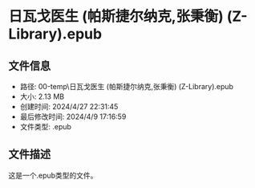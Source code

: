 ﻿# 日瓦戈医生 (帕斯捷尔纳克,张秉衡) (Z-Library).epub

## 文件信息
- 路径: 00-temp\日瓦戈医生 (帕斯捷尔纳克,张秉衡) (Z-Library).epub
- 大小: 2.13 MB
- 创建时间: 2024/4/27 22:31:45
- 最后修改时间: 2024/4/9 17:16:59
- 文件类型: .epub

## 文件描述
这是一个.epub类型的文件。

